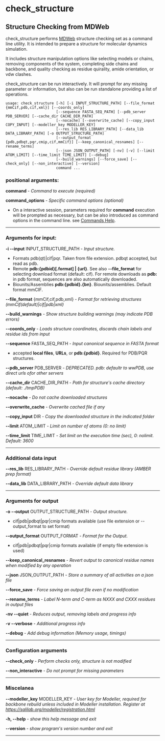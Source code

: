 # check_structure

## Structure Checking from MDWeb

check_structure performs [MDWeb](https://mmb.irbbarcelona.org/MDWeb) structure checking set as a command line utility. It is intended to prepare a structure for molecular dynamics simulation.

It includes structure manipulation options like selecting models or chains, removing components of the system, completing side chains and backbone, and quality checking as residue quirality, amide orientation, or vdw clashes.

check_structure can be run interactively. It will prompt for any missing parameter or information, but also can be run standalone providing a list of operations.



~~~
usage: check_structure [-h] [-i INPUT_STRUCTURE_PATH] [--file_format {mmCif,pdb,cif,xml}] [--coords_only]
                       [--sequence FASTA_SEQ_PATH] [--pdb_server PDB_SERVER] [--cache_dir CACHE_DIR_PATH]
                       [--nocache] [--overwrite_cache] [--copy_input COPY_INPUT] [--modeller_key MODELLER_KEY]
                       [--res_lib RES_LIBRARY_PATH] [--data_lib DATA_LIBRARY_PATH] [-o OUTPUT_STRUCTURE_PATH]
                       [--output_format {pdb,pdbqt,pqr,cmip,cif,mmCif}] [--keep_canonical_resnames] [--rename_terms]
                       [--json JSON_OUTPUT_PATH] [-nv] [-v] [--limit ATOM_LIMIT] [--time_limit TIME_LIMIT] [--debug]
                       [--build_warnings] [--force_save] [--check_only] [--non_interactive] [--version]
                       command ...
~~~
### positional arguments:
  **command** - _Command to execute (required)_

  **command_options** - _Specific command options (optional)_
* On a interactive session, parameters required for **command** execution will be prompted as necessary, but can be also introduced as command options in the command line. see [Commands Help](https://biobb-structure-checking.readthedocs.io/en/latest/commands_help.html).
***
### Arguments for input:

**-i --input** INPUT_STRUCTURE_PATH - _Input structure._
* Formats pdb(qt)|cif|pqr. Taken from file extension. pdbqt accepted, but read as pdb.
* Remote **pdb:{pdbid}[.format] | {url}**. See also **--file_format** for selecting download format (default: cif). For remote downloads as **pdb:** in pdb format, sequences are also automatically downloaded.
* Biounits/Assemblies **pdb:{pdbid}.{bn}**. Biounits/assemblies. Default format mmCIF.

**--file_format** {mmCif,cif,pdb,xml} - _Format for retrieving structures (mmCif(default)|cif|pdb|xml)_

**--build_warnings** - _Show structure building warnings (may indicate PDB errors)_

**--coords_only** - _Loads structure coordinates, discards chain labels and residue ids from input_

**--sequence** FASTA_SEQ_PATH - _Input canonical sequence in FASTA format_
* accepted **local files**, **URLs**, or **pdb:{pdbid}**. Required for PDB/PQR structures.

**--pdb_server** PDB_SERVER - _DEPRECATED. pdb: defaultr to wwPDB, use direct urls ofor other servers_

**--cache_dir** CACHE_DIR_PATH - _Path for structure's cache directory (default: ./tmpPDB)_

**--nocache** - _Do not cache downloaded structures_

**--overwrite_cache** - _Overwrite cached file if any_

**--copy_input** DIR - _Copy the downloaded structure in the indicated folder_

**--limit** ATOM_LIMIT - _Limit on number of atoms (0: no limit)_

**--time_limit** TIME_LIMIT - _Set limit on the execution time (sec), 0: nolimit. Default: 3600_

***
### Additional data input

**--res_lib** RES_LIBRARY_PATH - _Override default residue library (AMBER prep format)_

**--data_lib** DATA_LIBRARY_PATH - _Override default data library_

***
### Arguments for output

**-o --output** OUTPUT_STRUCTURE_PATH - _Output structure._
* cif|pdb|pdbqt|pqr|cmip formats available (use file extension or --output_format to set format)

**--output_format** OUTPUT_FORMAT - _Format for the Output._
* cif|pdb|pdbqt|pqr|cmip formats available (if empty file extension is used)

**--keep_canonical_resnames** - _Revert output to canonical residue names when modified by any operation_

**--json** JSON_OUTPUT_PATH - _Store a summary of all activities on a json file_

**--force_save** - _Force saving an output file even if no modification_

**--rename_terms** - _Label N-term and C-term as NXXX and CXXX residues in output files_

**-nv --quiet** - _Reduces output, removing labels and progress info_

**-v --verbose** - _Additional progress info_

**--debug** - _Add debug information (Memory usage, timings)_

***
### Configuration arguments

**--check_only** - _Perform checks only, structure is not modified_

**--non_interactive** - _Do not prompt for missing parameters_

***
### Miscelanea
**--modeller_key** MODELLER_KEY - _User key for Modeller, required for backbone rebuild unless included in Modeller installation. Register at https://salilab.org/modeller/registration.html_

**-h, --help** - _show this help message and exit_

**--version** - _show program's version number and exit_

***
